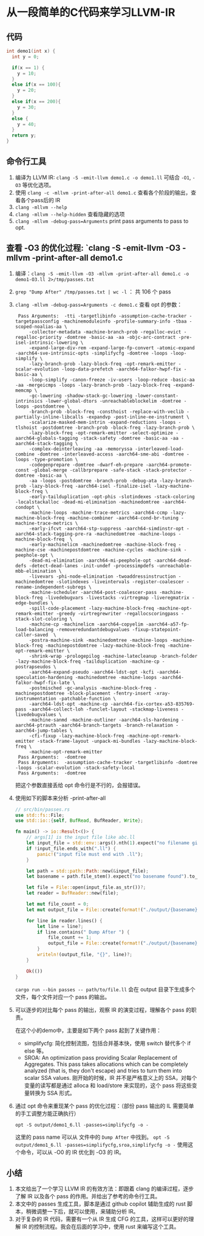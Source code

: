 # 从一段简单的C代码来学习LLVM-IR

## 代码

```c
int demo1(int x) {
  int y = 0;

  if(x == 1) {
    y = 10;
  }
  else if(x == 100){
    y = 20;
  }
  else if(x == 200){
    y = 30;
  }
  else {
    y = 40;
  }
  return y;
}
```

## 命令行工具
1. 编译为 LLVM IR: `clang -S -emit-llvm demo1.c -o demo1.ll` 可结合 `-O1`, `-O3` 等优化选项。
2. 使用 `clang -c -mllvm -print-after-all demo1.c` 查看各个阶段的输出，查看各个pass后的 IR
3. `clang -mllvm --help` 
4. `clang -mllvm --help-hidden` 查看隐藏的选项
5. `clang -mllvm -debug-pass=Arguments` print pass arguments to pass to opt.

## 查看 -O3 的优化过程: `clang -S -emit-llvm -O3 -mllvm -print-after-all demo1.c 
1. 编译：`clang -S -emit-llvm -O3 -mllvm -print-after-all demo1.c -o demo1-O3.ll 2>/tmp/passes.txt`
2. `grep "Dump After" /tmp/passes.txt | wc -l` ： 共 106 个 pass
3. `clang -mllvm -debug-pass=Arguments -c demo1.c` 查看 opt 的参数：
   ```text
    Pass Arguments:  -tti -targetlibinfo -assumption-cache-tracker -targetpassconfig -machinemoduleinfo -profile-summary-info -tbaa -scoped-noalias-aa \
        -collector-metadata -machine-branch-prob -regalloc-evict -regalloc-priority -domtree -basic-aa -aa -objc-arc-contract -pre-isel-intrinsic-lowering \
        -expand-large-div-rem -expand-large-fp-convert -atomic-expand -aarch64-sve-intrinsic-opts -simplifycfg -domtree -loops -loop-simplify \
        -lazy-branch-prob -lazy-block-freq -opt-remark-emitter -scalar-evolution -loop-data-prefetch -aarch64-falkor-hwpf-fix -basic-aa \
        -loop-simplify -canon-freeze -iv-users -loop-reduce -basic-aa -aa -mergeicmps -loops -lazy-branch-prob -lazy-block-freq -expand-memcmp \
        -gc-lowering -shadow-stack-gc-lowering -lower-constant-intrinsics -lower-global-dtors -unreachableblockelim -domtree -loops -postdomtree \
        -branch-prob -block-freq -consthoist -replace-with-veclib -partially-inline-libcalls -expandvp -post-inline-ee-instrument \
        -scalarize-masked-mem-intrin -expand-reductions -loops -tlshoist -postdomtree -branch-prob -block-freq -lazy-branch-prob \
        -lazy-block-freq -opt-remark-emitter -select-optimize -aarch64-globals-tagging -stack-safety -domtree -basic-aa -aa -aarch64-stack-tagging \
        -complex-deinterleaving -aa -memoryssa -interleaved-load-combine -domtree -interleaved-access -aarch64-sme-abi -domtree -loops -type-promotion \
        -codegenprepare -domtree -dwarf-eh-prepare -aarch64-promote-const -global-merge -callbrprepare -safe-stack -stack-protector -domtree -basic-aa \
        -aa -loops -postdomtree -branch-prob -debug-ata -lazy-branch-prob -lazy-block-freq -aarch64-isel -finalize-isel -lazy-machine-block-freq \
        -early-tailduplication -opt-phis -slotindexes -stack-coloring -localstackalloc -dead-mi-elimination -machinedomtree -aarch64-condopt \
        -machine-loops -machine-trace-metrics -aarch64-ccmp -lazy-machine-block-freq -machine-combiner -aarch64-cond-br-tuning -machine-trace-metrics \ 
        -early-ifcvt -aarch64-stp-suppress -aarch64-simdinstr-opt -aarch64-stack-tagging-pre-ra -machinedomtree -machine-loops -machine-block-freq  \
        -early-machinelicm -machinedomtree -machine-block-freq -machine-cse -machinepostdomtree -machine-cycles -machine-sink -peephole-opt \
        -dead-mi-elimination -aarch64-mi-peephole-opt -aarch64-dead-defs -detect-dead-lanes -init-undef -processimpdefs -unreachable-mbb-elimination \ 
        -livevars -phi-node-elimination -twoaddressinstruction -machinedomtree -slotindexes -liveintervals -register-coalescer -rename-independent-subregs \ 
        -machine-scheduler -aarch64-post-coalescer-pass -machine-block-freq -livedebugvars -livestacks -virtregmap -liveregmatrix -edge-bundles \
        -spill-code-placement -lazy-machine-block-freq -machine-opt-remark-emitter -greedy -virtregrewriter -regallocscoringpass -stack-slot-coloring \ 
        -machine-cp -machinelicm -aarch64-copyelim -aarch64-a57-fp-load-balancing -removeredundantdebugvalues -fixup-statepoint-caller-saved  \
        -postra-machine-sink -machinedomtree -machine-loops -machine-block-freq -machinepostdomtree -lazy-machine-block-freq -machine-opt-remark-emitter \ 
        -shrink-wrap -prologepilog -machine-latecleanup -branch-folder -lazy-machine-block-freq -tailduplication -machine-cp -postrapseudos \
        -aarch64-expand-pseudo -aarch64-ldst-opt -kcfi -aarch64-speculation-hardening -machinedomtree -machine-loops -aarch64-falkor-hwpf-fix-late \ 
        -postmisched -gc-analysis -machine-block-freq -machinepostdomtree -block-placement -fentry-insert -xray-instrumentation -patchable-function \
        -aarch64-ldst-opt -machine-cp -aarch64-fix-cortex-a53-835769-pass -aarch64-collect-loh -funclet-layout -stackmap-liveness -livedebugvalues \
        -machine-sanmd -machine-outliner -aarch64-sls-hardening -aarch64-ptrauth -aarch64-branch-targets -branch-relaxation -aarch64-jump-tables \
        -cfi-fixup -lazy-machine-block-freq -machine-opt-remark-emitter -stack-frame-layout -unpack-mi-bundles -lazy-machine-block-freq \
        -machine-opt-remark-emitter
    Pass Arguments:  -domtree
    Pass Arguments:  -assumption-cache-tracker -targetlibinfo -domtree -loops -scalar-evolution -stack-safety-local
    Pass Arguments:  -domtree
   ```
   把这个参数直接丢给 opt 命令行是不行的，会报错误。
4. 使用如下的脚本来分析 -print-after-all
   ```rust
   // src/bin/passes.rs
   use std::fs::File;
   use std::io::{self, BufRead, BufReader, Write};

   fn main() -> io::Result<()> {
       // args[1] is the input file like abc.ll
       let input_file = std::env::args().nth(1).expect("no filename given");
       if !input_file.ends_with(".ll") {
           panic!("input file must end with .ll");
       }

       let path = std::path::Path::new(&input_file);
       let basename = path.file_stem().expect("no basename found").to_str().expect("basename is not a valid UTF-8 string");

       let file = File::open(input_file.as_str())?;
       let reader = BufReader::new(file);

       let mut file_count = 0;
       let mut output_file = File::create(format!("./output/{basename}_{file_count}.ll"))?;

       for line in reader.lines() {
           let line = line?;
           if line.contains(" Dump After ") {
               file_count += 1;
               output_file = File::create(format!("./output/{basename}_{file_count}.ll"))?;
           }
           writeln!(output_file, "{}", line)?;
       }

       Ok(())
   }
   ```
   `cargo run --bin passes -- path/to/file.ll` 会在 output 目录下生成多个文件，每个文件对应一个 pass 的输出。
5. 可以逐步的对比每个 pass 的输出，观察 IR 的演变过程，理解各个 pass 的职责。
   
   在这个小的demo中，主要是如下两个 pass 起到了关键作用：
   - simplifycfg: 简化控制流图，包括合并基本快，使用 switch 替代多个 if else 等。
   - SROA: An optimization pass providing Scalar Replacement of Aggregates. This pass takes allocations which can be completely
     analyzed (that is, they don't escape) and tries to turn them into scalar SSA values.
     刚开始的时候，IR 并不是严格意义上的 SSA，对每个变量的读写都是通过 alloca 和 load/store 来实现的，这个 pass 将这些变量转换为 SSA 形式。
   
6. 通过 opt 命令来重现某个 pass 的优化过程：（部份 pass 输出的 IL 需要简单的手工调整方能正确执行）
   ```shell
   opt -S output/demo1_6.ll -passes=simplifycfg -o -
   ```
   这里的 pass name 可以从 文件中的 `Dump After` 中找到。
   `opt -S output/demo1_6.ll -passes=simplifycfg,sroa,simplifycfg -o -` 使用这个命令，可以从 -O0 的 IR 优化到 -O3 的 IR。

## 小结
1. 本文给出了一个学习 LLVM IR 的有效方法：即跟着 clang 的编译过程，逐步了解 IR 以及各个 pass 的作用。并给出了参考的命令行工具。
2. 本文中的 passes 生成工具，脚本是通过 github copilot 辅助生成的 rust 脚本，稍微调整一下后，就可以使用，来辅助分析 IR。 
3. 对于复杂的 IR 代码，需要有一个从 IR 生成 CFG 的工具，这样可以更好的理解 IR 的控制流程。我会在后面的学习中，使用 rust 来编写这个工具。